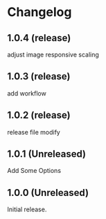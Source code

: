 # Changelog

## 1.0.4 (release)

adjust image responsive scaling

## 1.0.3 (release)

add workflow

## 1.0.2 (release)

release file modify

## 1.0.1 (Unreleased)

Add Some Options

## 1.0.0 (Unreleased)

Initial release.